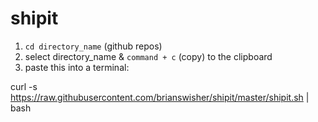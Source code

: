 # shipit

1. `cd directory_name` (github repos)
2. select directory_name & `command + c` (copy) to the clipboard
3. paste this into a terminal:

curl -s https://raw.githubusercontent.com/brianswisher/shipit/master/shipit.sh | bash
